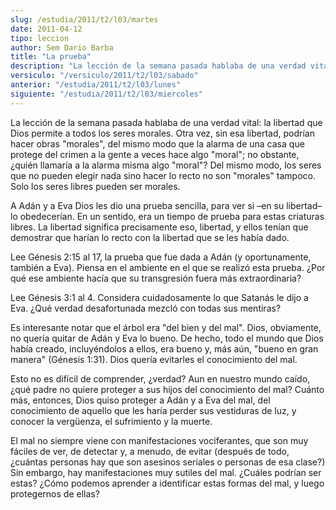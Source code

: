 ```yaml
---
slug: /estudia/2011/t2/l03/martes
date: 2011-04-12
tipo: leccion
author: Sem Dario Barba
title: "La prueba"
description: "La lección de la semana pasada hablaba de una verdad vital: la libertad que  Dios permite a todos los seres morales. Otra vez, sin esa libertad, podrían  hacer obras 'morales', del mismo modo que la alarma de una casa que protege del  crimen a la gente a veces hace algo 'moral..."
versiculo: "/versiculo/2011/t2/l03/sabado"
anterior: "/estudia/2011/t2/l03/lunes"
siguiente: "/estudia/2011/t2/l03/miercoles"
---
```


La lección de la semana pasada hablaba de una verdad vital: la libertad que Dios permite a todos los seres morales. Otra vez, sin esa libertad, podrían hacer obras "morales", del mismo modo que la alarma de una casa que protege del crimen a la gente a veces hace algo "moral"; no obstante, ¿quién llamaría a la alarma misma algo "moral"? Del mismo modo, los seres que no pueden elegir nada sino hacer lo recto no son "morales" tampoco. Solo los seres libres pueden ser morales.

A Adán y a Eva Dios les dio una prueba sencilla, para ver si –en su libertad– lo obedecerían. En un sentido, era un tiempo de prueba para estas criaturas libres. La libertad significa precisamente eso, libertad, y ellos tenían que demostrar que harían lo recto con la libertad que se les había dado.

Lee Génesis 2:15 al 17, la prueba que fue dada a Adán (y oportunamente, también a Eva). Piensa en el ambiente en el que se realizó esta prueba. ¿Por qué ese ambiente hacía que su transgresión fuera más extraordinaria?

Lee Génesis 3:1 al 4. Considera cuidadosamente lo que Satanás le dijo a Eva. ¿Qué verdad desafortunada mezcló con todas sus mentiras?

Es interesante notar que el árbol era "del bien y del mal". Dios, obviamente, no quería quitar de Adán y Eva lo bueno. De hecho, todo el mundo que Dios había creado, incluyéndolos a ellos, era bueno y, más aún, "bueno en gran manera" (Génesis 1:31). Dios quería evitarles el conocimiento del mal.

Esto no es difícil de comprender, ¿verdad? Aun en nuestro mundo caído, ¿qué padre no quiere proteger a sus hijos del conocimiento del mal? Cuánto más, entonces, Dios quiso proteger a Adán y a Eva del mal, del conocimiento de aquello que les haría perder sus vestiduras de luz, y conocer la vergüenza, el sufrimiento y la muerte.

El mal no siempre viene con manifestaciones vociferantes, que son muy fáciles de ver, de detectar y, a menudo, de evitar (después de todo, ¿cuántas personas hay que son asesinos seriales o personas de esa clase?) Sin embargo, hay manifestaciones muy sutiles del mal. ¿Cuáles podrían ser estas? ¿Cómo podemos aprender a identificar estas formas del mal, y luego protegernos de ellas?
